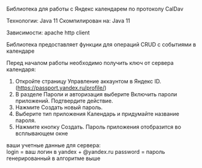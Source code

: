 Библиотека для работы с Яндекс календарем по протоколу CalDav

Технологии: Java 11
Скомпилирован на: Java 11

Зависимости: apache http client

Библиотека предоставляет функции для операций CRUD с событиями в календаре


Перед началом работы необходимо получить ключ от сервера календаря:

1) Откройте страницу Управление аккаунтом в Яндекс ID. (https://passport.yandex.ru/profile/)
2) В разделе Пароли и авторизация выберите Включить пароли приложений. Подтвердите действие.
3) Нажмите Создать новый пароль.
4) Выберите тип приложения Календарь и придумайте название пароля. 
5) Нажмите кнопку Создать. Пароль приложения отобразится во всплывающем окне

ваши учетные данные для сервера:  
login  = ваш логин в yandex + @yandex.ru
password = пароль генерированный в алгоритме выше